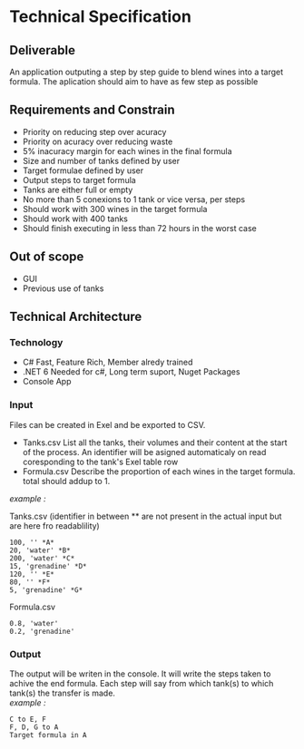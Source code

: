 # Technical Specification

## Deliverable

An application outputing a step by step guide to blend wines into a target formula. The aplication should aim to have as few step as possible

## Requirements and Constrain

- Priority on reducing step over acuracy
- Priority on acuracy over reducing waste
- 5% inacuracy margin for each wines in the final formula
- Size and number of tanks defined by user
- Target formulae defined by user
- Output steps to target formula
- Tanks are either full or empty
- No more than 5 conexions to 1 tank or vice versa, per steps
- Should work with 300 wines in the target formula
- Should work with 400 tanks
- Should finish executing in less than 72 hours in the worst case

## Out of scope

- GUI
- Previous use of tanks

## Technical Architecture

### Technology

- C# Fast, Feature Rich, Member alredy trained
- .NET 6 Needed for c#, Long term suport, Nuget Packages
- Console App

### Input

Files can be created in Exel and be exported to CSV.

- Tanks.csv List all the tanks, their volumes and their content at the start of the process. An identifier will be asigned automaticaly on read coresponding to the tank's Exel table row
- Formula.csv Describe the proportion of each wines in the target formula. total should addup  to 1.

*example :*<br>

Tanks.csv (identifier in between ** are not present in the actual input but are here fro readablility)
```
100, '' *A*
20, 'water' *B*
200, 'water' *C*
15, 'grenadine' *D*
120, '' *E*
80, '' *F*
5, 'grenadine' *G*
```
Formula.csv
```
0.8, 'water'
0.2, 'grenadine'
```

### Output

The output will be writen in the console. It will write the steps taken to achive the end formula. Each step will say from which tank(s) to which tank(s) the transfer is made.<br>
*example :*<br>

```
C to E, F
F, D, G to A
Target formula in A
```






















